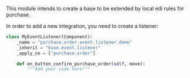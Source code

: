 This module intends to create a base to be extended by local edi rules
for purchase.

In order to add a new integration, you need to create a listener:

``` python
class MyEventListener(Component):
    _name = "purchase.order.event.listener.demo"
    _inherit = "base.event.listener"
    _apply_on = ["purchase.order"]

    def on_button_confirm_purchase_order(self, move):
        """Add your code here"""
```
